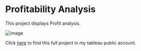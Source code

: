 # Profitability Analysis
This project displays Profit analysis. 

![image](https://github.com/Clifford254KE/Tableau-Projects/assets/140185917/918e3197-4e6d-4701-a328-b778b7417c0f)

Click [here](https://public.tableau.com/app/profile/analyst1/viz/Sample-SuperstoreFinalDashboard/ExecutiveOverview) to find this full project in my tableau public account.
